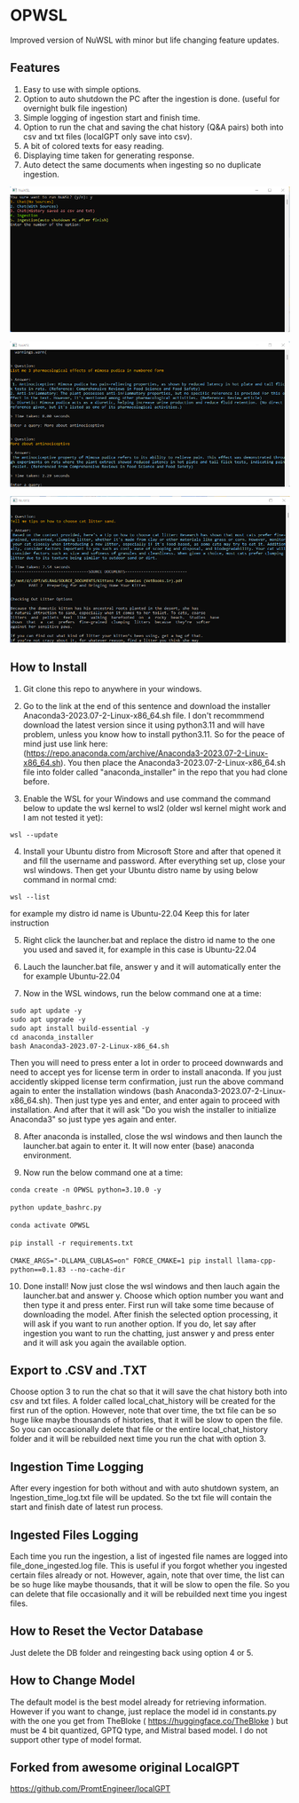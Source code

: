# OPWSL
Improved version of NuWSL with minor but life changing feature updates.

## Features

1. Easy to use with simple options.
2. Option to auto shutdown the PC after the ingestion is done. (useful for overnight bulk file ingestion) 
3. Simple logging of ingestion start and finish time.
4. Option to run the chat and saving the chat history (Q&A pairs) both into csv and txt files (localGPT only save into csv).
5. A bit of colored texts for easy reading.
6. Displaying time taken for generating response.
7. Auto detect the same documents when ingesting so no duplicate ingestion.

![Alt text](https://github.com/hakemz91/NuWSL/blob/main/01_im.png)

![Alt text](https://github.com/hakemz91/NuWSL/blob/main/02_im.png)

![Alt text](https://github.com/hakemz91/NuWSL/blob/main/03_im.png)

## How to Install

1. Git clone this repo to anywhere in your windows.

2. Go to the link at the end of this sentence and download the installer Anaconda3-2023.07-2-Linux-x86_64.sh file. I don't recommmend download the latest version since it using python3.11 and will have problem, unless you know how to install python3.11. So for the peace of mind just use link here: (https://repo.anaconda.com/archive/Anaconda3-2023.07-2-Linux-x86_64.sh). You then place the Anaconda3-2023.07-2-Linux-x86_64.sh file into folder called "anaconda_installer" in the repo that you had clone before.

3. Enable the WSL for your Windows and use command the command below to update the wsl kernel to wsl2 (older wsl kernel might work and I am not tested it yet):

```
wsl --update
```

4. Install your Ubuntu distro from Microsoft Store and after that opened it and fill the username and password. After everything set up, close your wsl windows. Then get your Ubuntu distro name by using below command in normal cmd:

```
wsl --list
```

for example my distro id name is Ubuntu-22.04
Keep this for later instruction

5. Right click the launcher.bat and replace the distro id name to the one you used and saved it, for example in this case is Ubuntu-22.04

6. Lauch the launcher.bat file, answer y and it will automatically enter the for example Ubuntu-22.04

7. Now in the WSL windows, run the below command one at a time:

```
sudo apt update -y
sudo apt upgrade -y
sudo apt install build-essential -y
cd anaconda_installer
bash Anaconda3-2023.07-2-Linux-x86_64.sh
```

Then you will need to press enter a lot in order to proceed downwards and need to accept yes for license term in order to install anaconda. If you just accidently skipped license term confirmation, just run the above command again to enter the installation windows (bash Anaconda3-2023.07-2-Linux-x86_64.sh). Then just type yes and enter, and enter again to proceed with installation. And after that it will ask "Do you wish the installer to initialize Anaconda3" so just type yes again and enter.

8. After anaconda is installed, close the wsl windows and then launch the launcher.bat again to enter it. It will now enter (base) anaconda environment. 

9. Now run the below command one at a time:

```
conda create -n OPWSL python=3.10.0 -y

python update_bashrc.py

conda activate OPWSL

pip install -r requirements.txt

CMAKE_ARGS="-DLLAMA_CUBLAS=on" FORCE_CMAKE=1 pip install llama-cpp-python==0.1.83 --no-cache-dir
```

10. Done install! Now just close the wsl windows and then lauch again the launcher.bat and answer y. Choose which option number you want and then type it and press enter. First run will take some time because of downloading the model. After finish the selected option processing, it will ask if you want to run another option. If you do, let say after ingestion you want to run the chatting, just answer y and press enter and it will ask you again the available option.

## Export to .CSV and .TXT

Choose option 3 to run the chat so that it will save the chat history both into csv and txt files. A folder called local_chat_history will be created for the first run of the option. However, note that over time, the txt file can be so huge like maybe thousands of histories, that it will be slow to open the file. So you can occasionally delete that file or the entire local_chat_history folder and it will be rebuilded next time you run the chat with option 3.

## Ingestion Time Logging

After every ingestion for both without and with auto shutdown system, an Ingestion_time_log.txt file will be updated. So the txt file will contain the start and finish date of latest run process.

## Ingested Files Logging

Each time you run the ingestion, a list of ingested file names are logged into file_done_ingested.log file. This is useful if you forgot whether you ingested certain files already or not. However, again, note that over time, the list can be so huge like maybe thousands, that it will be slow to open the file. So you can delete that file occasionally and it will be rebuilded next time you ingest files.

## How to Reset the Vector Database

Just delete the DB folder and reingesting back using option 4 or 5.

## How to Change Model

The default model is the best model already for retrieving information. However if you want to change, just replace the model id in constants.py with the one you get from TheBloke ( https://huggingface.co/TheBloke ) but must be 4 bit quantized, GPTQ type, and Mistral based model. I do not support other type of model format.

## Forked from awesome original LocalGPT
https://github.com/PromtEngineer/localGPT
